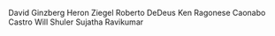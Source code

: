 David Ginzberg
Heron Ziegel
Roberto DeDeus
Ken Ragonese
Caonabo Castro
Will Shuler
Sujatha Ravikumar

